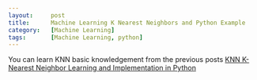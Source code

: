 ```yaml
---
layout:     post
title:      Machine Learning K Nearest Neighbors and Python Example
category:   [Machine Learning] 
tags:		[Machine Learning, python]
---
```


You can learn KNN basic knowledgement from the previous posts [KNN K-Nearest Neighbor Learning and Implementation in Python](https://shanshan-ic.github.io/blog/2016/12/machine-learning-knn-python.html)


